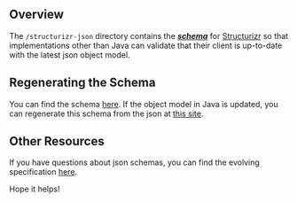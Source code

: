 ## Overview ##
The ```/structurizr-json``` directory contains the _**[schema](/schema.json)**_ for [Structurizr](http://www.structurizr.com) so that implementations other than Java can validate that their client is up-to-date with the latest json object model.

## Regenerating the Schema ##
You can find the schema [here](./schema.json).  If the object model in Java is updated, you can regenerate this schema from the json at [this site](http://jsonschema.net/#/).

## Other Resources ##
If you have questions about json schemas, you can find the evolving specification [here](http://json-schema.org/).

Hope it helps!